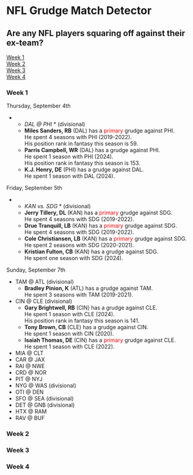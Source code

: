# NFL Grudge Match Detector
## Are any NFL players squaring off against their ex-team?
[Week 1](#week-1)<br/>
[Week 2](#week-2)<br/>
[Week 3](#week-3)<br/>
[Week 4](#week-4)<br/>
### Week 1
Thursday, September 4th  
- * *DAL @ PHI* * (divisional)
  - **Miles Sanders, RB** (DAL) has a <span style="color: red;">primary</span> grudge against PHI.<br/> He spent 4 seasons with PHI (2019-2022).<br/> His position rank in fantasy this season is 59.<br/>
  - **Parris Campbell, WR** (DAL) has a grudge against PHI.<br/> He spent 1 season with PHI (2024).<br/> His position rank in fantasy this season is 153.<br/>
  - **K.J. Henry, DE** (PHI) has a grudge against DAL.<br/> He spent 1 season with DAL (2024).<br/>

Friday, September 5th  
- * *KAN vs. SDG* * (divisional)
  - **Jerry Tillery, DL** (KAN) has a <span style="color: red;">primary</span> grudge against SDG.<br/> He spent 4 seasons with SDG (2019-2022).<br/>
  - **Drue Tranquill, LB** (KAN) has a <span style="color: red;">primary</span> grudge against SDG.<br/> He spent 4 seasons with SDG (2019-2022).<br/>
  - **Cole Christiansen, LB** (KAN) has a <span style="color: red;">primary</span> grudge against SDG.<br/> He spent 2 seasons with SDG (2020-2021).<br/>
  - **Kristian Fulton, CB** (KAN) has a grudge against SDG.<br/> He spent one season with SDG (2024).<br/>

Sunday, September 7th  
- TAM @ ATL (divisional)
  - **Bradley Pinion, K** (ATL) has a grudge against TAM.<br/> He spent 3 seasons with TAM (2019-2021).<br/>
- CIN @ CLE (divisional)
  - **Gary Brightwell, RB** (CIN) has a grudge against CLE.<br/> He spent 1 season with CLE (2024).<br/> His position rank in fantasy this season is 141.<br/>
  - **Tony Brown, CB** (CLE) has a grudge against CIN.<br/> He spent 1 season with CIN (2020).<br/>
  - **Isaiah Thomas, DE** (CIN) has a <span style="color: red;">primary</span> grudge against CLE.<br/> He spent 1 season with CLE (2022).
- MIA @ CLT
- CAR @ JAX
- RAI @ NWE
- CRD @ NOR
- PIT @ NYJ
- NYG @ WAS (divisional)
- OTI @ DEN
- SFO @ SEA (divisional)
- DET @ GNB (divisional)
- HTX @ RAM
- RAV @ BUF
  
### Week 2
### Week 3
### Week 4


